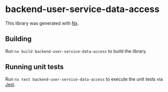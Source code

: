 # backend-user-service-data-access

This library was generated with [Nx](https://nx.dev).

## Building

Run `nx build backend-user-service-data-access` to build the library.

## Running unit tests

Run `nx test backend-user-service-data-access` to execute the unit tests via [Jest](https://jestjs.io).
